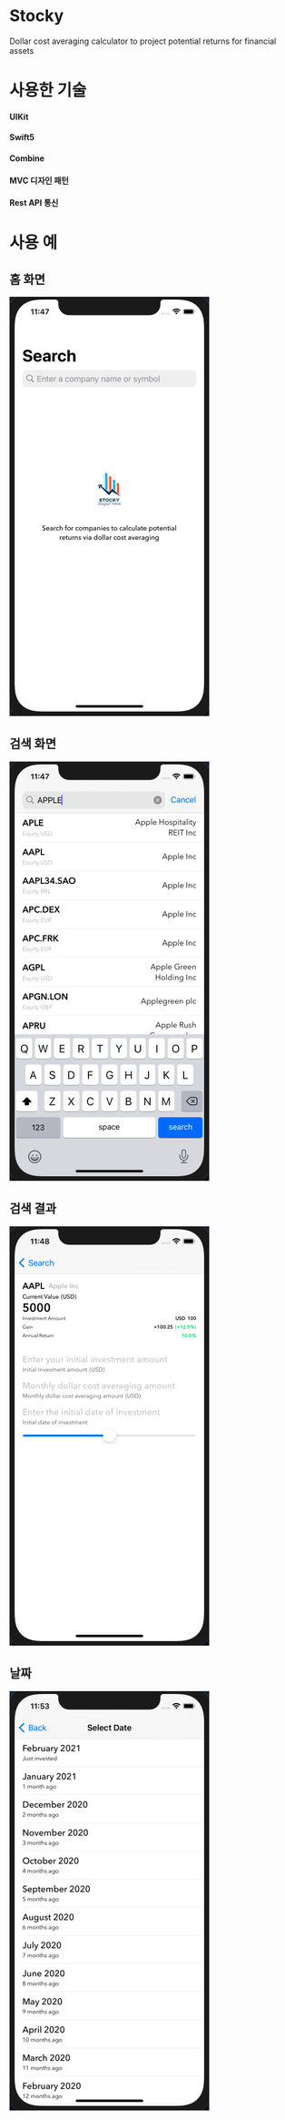 # Stocky
Dollar cost averaging calculator to project potential returns for financial assets

# 사용한 기술
#### UIKit

#### Swift5

#### Combine

#### MVC 디자인 패턴

#### Rest API 통신


# 사용 예
## 홈 화면
![alt text](https://github.com/junbangg/Stocky/blob/main/img/1.png?raw=true)


## 검색 화면
![alt text](https://github.com/junbangg/Stocky/blob/main/img/2.png?raw=true)

## 검색 결과
![alt text](https://github.com/junbangg/Stocky/blob/main/img/3.png?raw=true)


## 날짜
![alt text](https://github.com/junbangg/Stocky/blob/main/img/4.png?raw=true)

